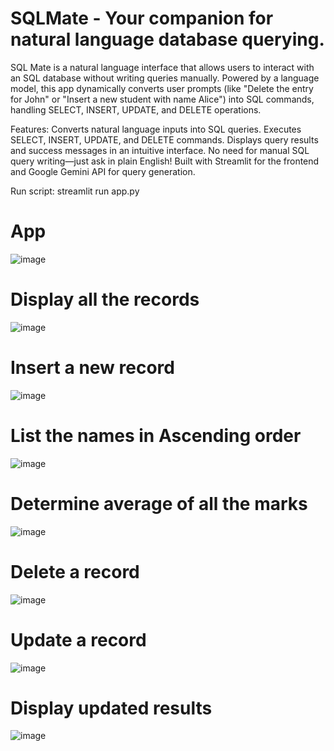 # SQLMate - Your companion for natural language database querying.

SQL Mate is a natural language interface that allows users to interact with an SQL database without writing queries manually. Powered by a language model, this app dynamically converts user prompts (like "Delete the entry for John" or "Insert a new student with name Alice") into SQL commands, handling SELECT, INSERT, UPDATE, and DELETE operations.

Features:
Converts natural language inputs into SQL queries.
Executes SELECT, INSERT, UPDATE, and DELETE commands.
Displays query results and success messages in an intuitive interface.
No need for manual SQL query writing—just ask in plain English!
Built with Streamlit for the frontend and Google Gemini API for query generation.

Run script: streamlit run app.py

# App
![image](https://github.com/user-attachments/assets/66b11c49-64ef-4fa5-8d22-42095b2724f4)

# Display all the records
![image](https://github.com/user-attachments/assets/556ef3dd-e67f-428f-8847-626a8041c67a)

# Insert a new record
![image](https://github.com/user-attachments/assets/fe5889e4-59b7-4201-82b4-2750926e6fc3)

# List the names in Ascending order 
![image](https://github.com/user-attachments/assets/0d350aa2-e204-414d-8810-38fa386a3724)

# Determine average of all the marks
![image](https://github.com/user-attachments/assets/dbd05dd1-7843-4f92-a165-d9bfb41bf7f3)

# Delete a record
![image](https://github.com/user-attachments/assets/605f382b-0331-4578-8fdf-21406d785e76)

# Update a record
![image](https://github.com/user-attachments/assets/21749afd-adf4-4d75-bcb6-eea05ca1b438)

# Display updated results
![image](https://github.com/user-attachments/assets/2115b51d-17fd-49a2-ab58-3bbcd02697af)
